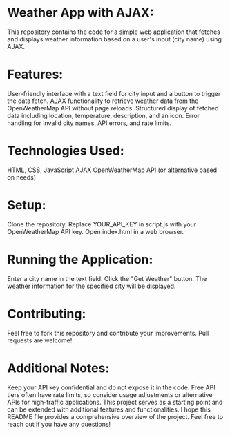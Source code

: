 # Weather App with AJAX:
This repository contains the code for a simple web application that fetches and displays weather information based on a user's input (city name) using AJAX.

# Features:

User-friendly interface with a text field for city input and a button to trigger the data fetch.
AJAX functionality to retrieve weather data from the OpenWeatherMap API without page reloads.
Structured display of fetched data including location, temperature, description, and an icon.
Error handling for invalid city names, API errors, and rate limits.

# Technologies Used:
HTML, CSS, JavaScript
AJAX
OpenWeatherMap API (or alternative based on needs)

# Setup:
Clone the repository.
Replace YOUR_API_KEY in script.js with your OpenWeatherMap API key.
Open index.html in a web browser.

# Running the Application:
Enter a city name in the text field.
Click the "Get Weather" button.
The weather information for the specified city will be displayed.

# Contributing:
Feel free to fork this repository and contribute your improvements. Pull requests are welcome!

# Additional Notes:
Keep your API key confidential and do not expose it in the code.
Free API tiers often have rate limits, so consider usage adjustments or alternative APIs for high-traffic applications.
This project serves as a starting point and can be extended with additional features and functionalities.
I hope this README file provides a comprehensive overview of the project. Feel free to reach out if you have any questions!
